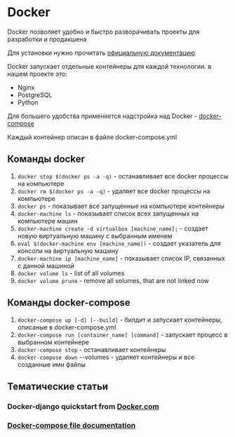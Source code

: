 # Docker

Docker позволяет удобно и быстро разворачивать проекты для разработки и продакшена

Для установки нужно прочитать [официальную документацию](https://docs.docker.com)

Docker запускает отдельные контейнеры для каждой технологии. в нашем проекте это:

* Nginx
* PostgreSQL
* Python

Для большего удобства применяется надстройка над Docker - [docker-compose](https://docs.docker.com/compose/django/#connect-the-database)

Каждый контейнер описан в файле docker-compose.yml

## Команды docker

1. `docker stop $(docker ps -a -q)` - останавливает все docker процессы на компьютере
2. `docker rm $(docker ps -a -q)` - удаляет все docker процессы на компьютере
3. `docker ps` - показывает все запущенные на компьютере контейнеры
4. `docker-machine ls` - показывает список всех запущенных на компьютере машин
5. `docker-machine create -d virtualbox [machine_name];` - создает новую виртуальную машину с выбранным именем
6. `eval $(docker-machine env [machine_name])` - создает указатель для консоли на виртуальную машину
7. `docker-machine ip [machine_name]` - показывает список IP, связанных с данной машиной
8. `docker volume ls` - list of all volumes
9. `docker volume prune` - remove all volumes, that are not linked now

## Команды docker-compose

1. `docker-compose up [-d] [--build]` - билдит и запускает контейнеры, описаные в docker-compose.yml
2. `docker-compose run [container_name] [command]` - запускает процесс в выбранном контейнере
3. `docker-compose stop` - останавливает контейнеры
4. `docker-compose down` --volumes - удаляет контейнеры и все созданные ими файлы

## Тематические статьи

### Docker-django quickstart from [Docker.com](https://docs.docker.com/compose/django/)
### [Docker-compose file documentation](https://docs.docker.com/compose/compose-file/#context)